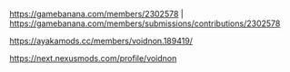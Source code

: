 https://gamebanana.com/members/2302578 | https://gamebanana.com/members/submissions/contributions/2302578

https://ayakamods.cc/members/voidnon.189419/

https://next.nexusmods.com/profile/voidnon
